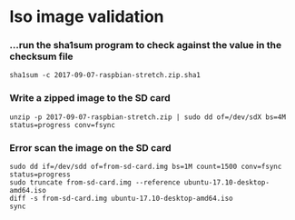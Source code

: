 # Iso image validation

### …run the sha1sum program to check against the value in the checksum file
```
sha1sum -c 2017-09-07-raspbian-stretch.zip.sha1
```

### Write a zipped image to the SD card
```
unzip -p 2017-09-07-raspbian-stretch.zip | sudo dd of=/dev/sdX bs=4M status=progress conv=fsync
```

### Error scan the image on the SD card
```
sudo dd if=/dev/sdd of=from-sd-card.img bs=1M count=1500 conv=fsync status=progress
sudo truncate from-sd-card.img --reference ubuntu-17.10-desktop-amd64.iso
diff -s from-sd-card.img ubuntu-17.10-desktop-amd64.iso
sync
```